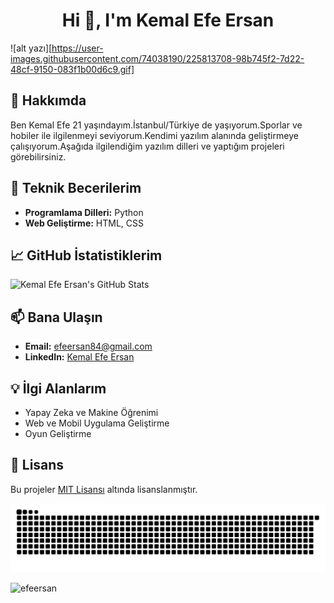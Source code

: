 <h1 align="center">Hi 👋, I'm Kemal Efe Ersan</h1>

![alt yazı][https://user-images.githubusercontent.com/74038190/225813708-98b745f2-7d22-48cf-9150-083f1b00d6c9.gif]
## 🚀 Hakkımda

Ben Kemal Efe 21 yaşındayım.İstanbul/Türkiye de yaşıyorum.Sporlar ve hobiler ile ilgilenmeyi seviyorum.Kendimi yazılım alanında geliştirmeye çalışıyorum.Aşağıda ilgilendiğim yazılım dilleri ve yaptığım projeleri görebilirsiniz.

## 🔧 Teknik Becerilerim

- **Programlama Dilleri:** Python
- **Web Geliştirme:** HTML, CSS

## 📈 GitHub İstatistiklerim

![Kemal Efe Ersan's GitHub Stats](https://github-readme-stats.vercel.app/api?username=efeersan&show_icons=true&theme=radical)

## 📫 Bana Ulaşın

- **Email:** efeersan84@gmail.com
- **LinkedIn:** [Kemal Efe Ersan](https://www.linkedin.com/in/kemalefeersan/)

## 💡 İlgi Alanlarım

- Yapay Zeka ve Makine Öğrenimi
- Web ve Mobil Uygulama Geliştirme
- Oyun Geliştirme


## 📜 Lisans

Bu projeler [MIT Lisansı](https://opensource.org/licenses/MIT) altında lisanslanmıştır.

<picture>
<source media="(prefers-color-scheme: dark)" srcset="https://raw.githubusercontent.com/CagatayAkkas/CagatayAkkas/output/github-contribution-grid-snake-dark.svg">
<source media="(prefers-color-scheme: light)" srcset="https://raw.githubusercontent.com/CagatayAkkas/CagatayAkkas/output/github-contribution-grid-snake.svg">
<img alt="github contribution grid snake animation" src="https://raw.githubusercontent.com/CagatayAkkas/CagatayAkkas/output/github-contribution-grid-snake.svg">
</picture>

<p align="left"> <img src="https://komarev.com/ghpvc/?username=efeersan&label=Profile%20views&color=0e75b6&style=flat" alt="efeersan" /> </p>


